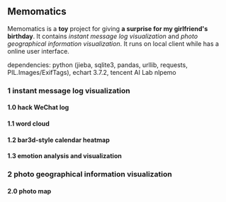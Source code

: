 ## Memomatics

Memomatics is a **toy** project for giving **a surprise for my girlfriend's birthday**. It contains *instant message log visualization* and *photo geographical information visualization*. It runs on local client while has a online user interface. 

dependencies: python (jieba, sqlite3, pandas, urllib, requests, PIL.Images/ExifTags), echart 3.7.2, tencent AI Lab nlpemo

### 1  instant message log visualization

####  1.0 hack WeChat log 

####  1.1 word cloud

####  1.2 bar3d-style calendar heatmap 

####  1.3 emotion analysis and visualization

### 2 photo geographical information visualization 

####  2.0 photo map



